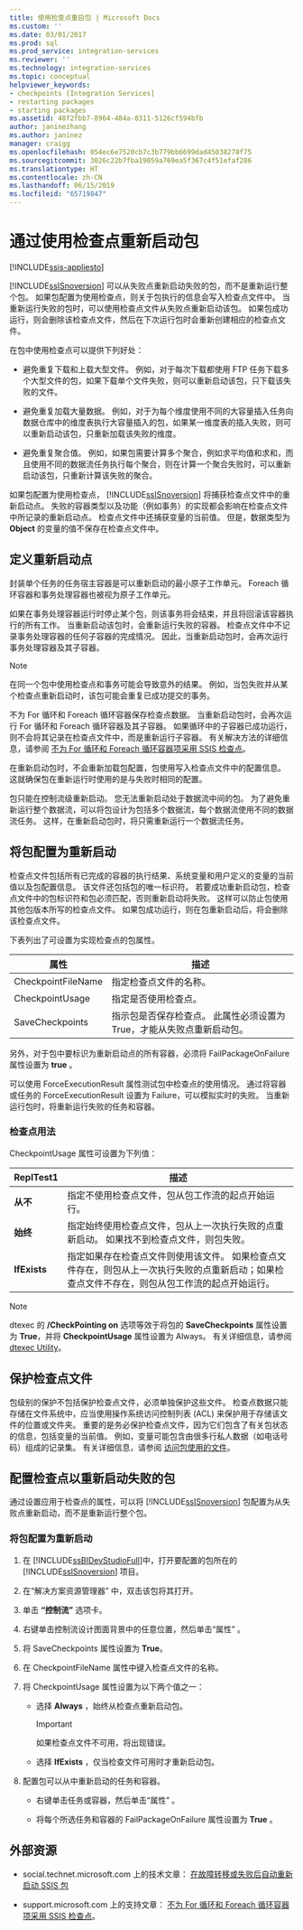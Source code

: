 ```yaml
---
title: 使用检查点重启包 | Microsoft Docs
ms.custom: ''
ms.date: 03/01/2017
ms.prod: sql
ms.prod_service: integration-services
ms.reviewer: ''
ms.technology: integration-services
ms.topic: conceptual
helpviewer_keywords:
- checkpoints [Integration Services]
- restarting packages
- starting packages
ms.assetid: 48f2fbb7-8964-484a-8311-5126cf594bfb
author: janinezhang
ms.author: janinez
manager: craigg
ms.openlocfilehash: 054ec6e7520cb7c3b779bb6699dad45038278f75
ms.sourcegitcommit: 3026c22b7fba19059a769ea5f367c4f51efaf286
ms.translationtype: HT
ms.contentlocale: zh-CN
ms.lasthandoff: 06/15/2019
ms.locfileid: "65719847"
---
```

# <a name="restart-packages-by-using-checkpoints"></a>通过使用检查点重新启动包

[!INCLUDE[ssis-appliesto](../../includes/ssis-appliesto-ssvrpluslinux-asdb-asdw-xxx.md)]


  [!INCLUDE[ssISnoversion](../../includes/ssisnoversion-md.md)] 可以从失败点重新启动失败的包，而不是重新运行整个包。 如果包配置为使用检查点，则关于包执行的信息会写入检查点文件中。 当重新运行失败的包时，可以使用检查点文件从失败点重新启动该包。 如果包成功运行，则会删除该检查点文件，然后在下次运行包时会重新创建相应的检查点文件。  
  
 在包中使用检查点可以提供下列好处：  
  
-   避免重复下载和上载大型文件。 例如，对于每次下载都使用 FTP 任务下载多个大型文件的包，如果下载单个文件失败，则可以重新启动该包，只下载该失败的文件。  
  
-   避免重复加载大量数据。 例如，对于为每个维度使用不同的大容量插入任务向数据仓库中的维度表执行大容量插入的包，如果某一维度表的插入失败，则可以重新启动该包，只重新加载该失败的维度。  
  
-   避免重复聚合值。 例如，如果包需要计算多个聚合，例如求平均值和求和，而且使用不同的数据流任务执行每个聚合，则在计算一个聚合失败时，可以重新启动该包，只重新计算该失败的聚合。  
  
 如果包配置为使用检查点， [!INCLUDE[ssISnoversion](../../includes/ssisnoversion-md.md)] 将捕获检查点文件中的重新启动点。 失败的容器类型以及功能（例如事务）的实现都会影响在检查点文件中所记录的重新启动点。 检查点文件中还捕获变量的当前值。 但是，数据类型为 **Object** 的变量的值不保存在检查点文件中。  
  
## <a name="defining-restart-points"></a>定义重新启动点  
 封装单个任务的任务宿主容器是可以重新启动的最小原子工作单元。 Foreach 循环容器和事务处理容器也被视为原子工作单元。  
  
 如果在事务处理容器运行时停止某个包，则该事务将会结束，并且将回滚该容器执行的所有工作。 当重新启动该包时，会重新运行失败的容器。 检查点文件中不记录事务处理容器的任何子容器的完成情况。 因此，当重新启动包时，会再次运行事务处理容器及其子容器。  
  
> [!NOTE]  
>  在同一个包中使用检查点和事务可能会导致意外的结果。 例如，当包失败并从某个检查点重新启动时，该包可能会重复已成功提交的事务。  
  
 不为 For 循环和 Foreach 循环容器保存检查点数据。 当重新启动包时，会再次运行 For 循环和 Foreach 循环容器及其子容器。 如果循环中的子容器已成功运行，则不会将其记录在检查点文件中，而是重新运行子容器。 有关解决方法的详细信息，请参阅 [不为 For 循环和 Foreach 循环容器项采用 SSIS 检查点](https://go.microsoft.com/fwlink/?LinkId=241633)。  
  
 在重新启动包时，不会重新加载包配置，包使用写入检查点文件中的配置信息。 这就确保包在重新运行时使用的是与失败时相同的配置。  
  
 包只能在控制流级重新启动。 您无法重新启动处于数据流中间的包。 为了避免重新运行整个数据流，可以将包设计为包括多个数据流，每个数据流使用不同的数据流任务。 这样，在重新启动包时，将只需重新运行一个数据流任务。  
  
## <a name="configuring-a-package-to-restart"></a>将包配置为重新启动  
 检查点文件包括所有已完成的容器的执行结果、系统变量和用户定义的变量的当前值以及包配置信息。 该文件还包括包的唯一标识符。 若要成功重新启动包，检查点文件中的包标识符和包必须匹配，否则重新启动将失败。 这样可以防止包使用其他包版本所写的检查点文件。 如果包成功运行，则在包重新启动后，将会删除该检查点文件。  
  
 下表列出了可设置为实现检查点的包属性。  
  
|属性|描述|  
|--------------|-----------------|  
|CheckpointFileName|指定检查点文件的名称。|  
|CheckpointUsage|指定是否使用检查点。|  
|SaveCheckpoints|指示包是否保存检查点。 此属性必须设置为 True，才能从失败点重新启动包。|  
  
 另外，对于包中要标识为重新启动点的所有容器，必须将 FailPackageOnFailure 属性设置为 **true** 。  
  
 可以使用 ForceExecutionResult 属性测试包中检查点的使用情况。 通过将容器或任务的 ForceExecutionResult 设置为 Failure，可以模拟实时的失败。 当重新运行包时，将重新运行失败的任务和容器。  
  
### <a name="checkpoint-usage"></a>检查点用法  
 CheckpointUsage 属性可设置为下列值：  
  
|ReplTest1|描述|  
|-----------|-----------------|  
|**从不**|指定不使用检查点文件，包从包工作流的起点开始运行。|  
|**始终**|指定始终使用检查点文件，包从上一次执行失败的点重新启动。 如果找不到检查点文件，则包失败。|  
|**IfExists**|指定如果存在检查点文件则使用该文件。 如果检查点文件存在，则包从上一次执行失败的点重新启动；如果检查点文件不存在，则包从包工作流的起点开始运行。|  
  
> [!NOTE]  
>  dtexec 的 **/CheckPointing on** 选项等效于将包的 **SaveCheckpoints** 属性设置为 **True**，并将 **CheckpointUsage** 属性设置为 Always。 有关详细信息，请参阅 [dtexec Utility](../../integration-services/packages/dtexec-utility.md)。  
  
## <a name="securing-checkpoint-files"></a>保护检查点文件  
 包级别的保护不包括保护检查点文件，必须单独保护这些文件。 检查点数据只能存储在文件系统中，应当使用操作系统访问控制列表 (ACL) 来保护用于存储该文件的位置或文件夹。 重要的是务必保护检查点文件，因为它们包含了有关包状态的信息，包括变量的当前值。 例如，变量可能包含由很多行私人数据（如电话号码）组成的记录集。 有关详细信息，请参阅 [访问包使用的文件](../../integration-services/security/security-overview-integration-services.md#files)。  

## <a name="configure-checkpoints-for-restarting-a-failed-package"></a>配置检查点以重新启动失败的包
  通过设置应用于检查点的属性，可以将 [!INCLUDE[ssISnoversion](../../includes/ssisnoversion-md.md)] 包配置为从失败点重新启动，而不是重新运行整个包。  
  
### <a name="to-configure-a-package-to-restart"></a>将包配置为重新启动  
  
1.  在 [!INCLUDE[ssBIDevStudioFull](../../includes/ssbidevstudiofull-md.md)]中，打开要配置的包所在的 [!INCLUDE[ssISnoversion](../../includes/ssisnoversion-md.md)] 项目。  
  
2.  在“解决方案资源管理器”  中，双击该包将其打开。  
  
3.  单击 **“控制流”** 选项卡。  
  
4.  右键单击控制流设计图面背景中的任意位置，然后单击“属性”  。  
  
5.  将 SaveCheckpoints 属性设置为 **True**。  
  
6.  在 CheckpointFileName 属性中键入检查点文件的名称。  
  
7.  将 CheckpointUsage 属性设置为以下两个值之一：  
  
    -   选择 **Always** ，始终从检查点重新启动包。  
  
        > [!IMPORTANT]  
        >  如果检查点文件不可用，将出现错误。  
  
    -   选择 **IfExists** ，仅当检查文件可用时才重新启动包。  
  
8.  配置包可以从中重新启动的任务和容器。  
  
    -   右键单击任务或容器，然后单击“属性”  。  
  
    -   将每个所选任务和容器的 FailPackageOnFailure 属性设置为 **True** 。  
    
## <a name="external-resources"></a>外部资源  
  
-   social.technet.microsoft.com 上的技术文章： [在故障转移或失败后自动重新启动 SSIS 包](https://go.microsoft.com/fwlink/?LinkId=200407)  
  
-   support.microsoft.com 上的支持文章： [不为 For 循环和 Foreach 循环容器项采用 SSIS 检查点](https://go.microsoft.com/fwlink/?LinkId=241633)。  

